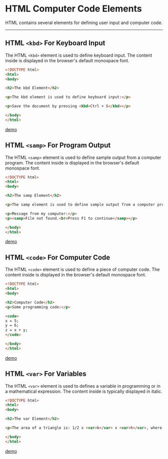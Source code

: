 # HTML Computer Code Elements

HTML contains several elements for defining user input and computer code.

------

## HTML `<kbd>` For Keyboard Input

The HTML `<kbd>` element is used to define keyboard input. The content inside is displayed in the browser's default monospace font.

```html
<!DOCTYPE html>
<html>
<body>

<h2>The kbd Element</h2>

<p>The kbd element is used to define keyboard input:</p>

<p>Save the document by pressing <kbd>Ctrl + S</kbd></p>

</body>
</html>
```

[demo](https://www.w3schools.com/html/tryit.asp?filename=tryhtml_formatting_kbd)



## HTML `<samp>` For Program Output

The HTML `<samp>` element is used to define sample output from a computer program. The content inside is displayed in the browser's default monospace font.

```html
<!DOCTYPE html>
<html>
<body>

<h2>The samp Element</h2>

<p>The samp element is used to define sample output from a computer program.</p>

<p>Message from my computer:</p>
<p><samp>File not found.<br>Press F1 to continue</samp></p>

</body>
</html>
```

[demo](https://www.w3schools.com/html/tryit.asp?filename=tryhtml_formatting_samp)





## HTML `<code>` For Computer Code

The HTML `<code>` element is used to define a piece of computer code. The content inside is displayed in the browser's default monospace font.

```html
<!DOCTYPE html>
<html>
<body>

<h2>Computer Code</h2>
<p>Some programming code:</p>

<code>
x = 5;
y = 6;
z = x + y;
</code>

</body>
</html>
```

[demo](https://www.w3schools.com/html/tryit.asp?filename=tryhtml_formatting_intro3)





## HTML `<var>` For Variables

The HTML `<var>` element is used to defines a variable in programming or in a mathematical expression. The content inside is typically displayed in italic.

```html
<!DOCTYPE html>
<html>
<body>

<h2>The var Element</h2>

<p>The area of a triangle is: 1/2 x <var>b</var> x <var>h</var>, where <var>b</var> is the base, and <var>h</var> is the vertical height.</p>

</body>
</html>
```

[demo](https://www.w3schools.com/html/tryit.asp?filename=tryhtml_formatting_var)





